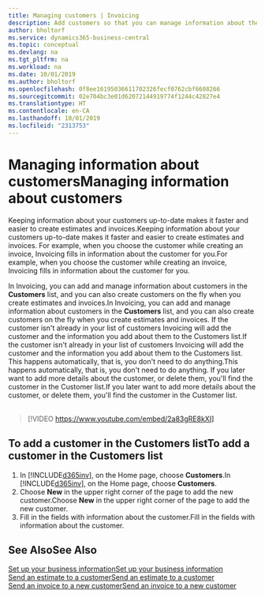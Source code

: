 ```yaml
---
title: Managing customers | Invoicing
description: Add customers so that you can manage information about them and send estimates and invoices more quickly.
author: bholtorf
ms.service: dynamics365-business-central
ms.topic: conceptual
ms.devlang: na
ms.tgt_pltfrm: na
ms.workload: na
ms.date: 10/01/2019
ms.author: bholtorf
ms.openlocfilehash: 0f8ee16195036611702326fecf0762cbf6608266
ms.sourcegitcommit: 02e704bc3e01d62072144919774f1244c42827e4
ms.translationtype: HT
ms.contentlocale: en-CA
ms.lasthandoff: 10/01/2019
ms.locfileid: "2313753"
---
```

# <a name="managing-information-about-customers"></a><span data-ttu-id="64e87-103">Managing information about customers</span><span class="sxs-lookup"><span data-stu-id="64e87-103">Managing information about customers</span></span>
<span data-ttu-id="64e87-104">Keeping information about your customers up-to-date makes it faster and easier to create estimates and invoices.</span><span class="sxs-lookup"><span data-stu-id="64e87-104">Keeping information about your customers up-to-date makes it faster and easier to create estimates and invoices.</span></span> <span data-ttu-id="64e87-105">For example, when you choose the customer while creating an invoice, Invoicing fills in information about the customer for you.</span><span class="sxs-lookup"><span data-stu-id="64e87-105">For example, when you choose the customer while creating an invoice, Invoicing fills in information about the customer for you.</span></span>  

<span data-ttu-id="64e87-106">In Invoicing, you can add and manage information about customers in the **Customers** list, and you can also create customers on the fly when you create estimates and invoices.</span><span class="sxs-lookup"><span data-stu-id="64e87-106">In Invoicing, you can add and manage information about customers in the **Customers** list, and you can also create customers on the fly when you create estimates and invoices.</span></span> <span data-ttu-id="64e87-107">If the customer isn't already in your list of customers Invoicing will add the customer and the information you add about them to the Customers list.</span><span class="sxs-lookup"><span data-stu-id="64e87-107">If the customer isn't already in your list of customers Invoicing will add the customer and the information you add about them to the Customers list.</span></span> <span data-ttu-id="64e87-108">This happens automatically, that is, you don't need to do anything.</span><span class="sxs-lookup"><span data-stu-id="64e87-108">This happens automatically, that is, you don't need to do anything.</span></span> <span data-ttu-id="64e87-109">If you later want to add more details about the customer, or delete them, you'll find the customer in the Customer list.</span><span class="sxs-lookup"><span data-stu-id="64e87-109">If you later want to add more details about the customer, or delete them, you'll find the customer in the Customer list.</span></span>    <br></br>


> [!VIDEO https://www.youtube.com/embed/2a83gRE8kXI]

## <a name="to-add-a-customer-in-the-customers-list"></a><span data-ttu-id="64e87-110">To add a customer in the Customers list</span><span class="sxs-lookup"><span data-stu-id="64e87-110">To add a customer in the Customers list</span></span>
1. <span data-ttu-id="64e87-111">In [!INCLUDE[d365inv](includes/d365inv.md)], on the Home page, choose **Customers**.</span><span class="sxs-lookup"><span data-stu-id="64e87-111">In [!INCLUDE[d365inv](includes/d365inv.md)], on the Home page, choose **Customers**.</span></span>  
2. <span data-ttu-id="64e87-112">Choose **New** in the upper right corner of the page to add the new customer.</span><span class="sxs-lookup"><span data-stu-id="64e87-112">Choose **New** in the upper right corner of the page to add the new customer.</span></span>  
3. <span data-ttu-id="64e87-113">Fill in the fields with information about the customer.</span><span class="sxs-lookup"><span data-stu-id="64e87-113">Fill in the fields with information about the customer.</span></span>  

## <a name="see-also"></a><span data-ttu-id="64e87-114">See Also</span><span class="sxs-lookup"><span data-stu-id="64e87-114">See Also</span></span>
[<span data-ttu-id="64e87-115">Set up your business information</span><span class="sxs-lookup"><span data-stu-id="64e87-115">Set up your business information</span></span>](set-up-business-profile.md)  
[<span data-ttu-id="64e87-116">Send an estimate to a customer</span><span class="sxs-lookup"><span data-stu-id="64e87-116">Send an estimate to a customer</span></span>](send-estimate.md)  
[<span data-ttu-id="64e87-117">Send an invoice to a new customer</span><span class="sxs-lookup"><span data-stu-id="64e87-117">Send an invoice to a new customer</span></span>](send-invoice.md)